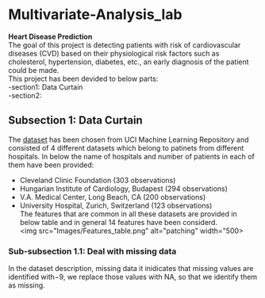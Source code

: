 # Multivariate-Analysis_lab
**Heart Disease Prediction**<br>
The goal of this project is detecting patients with risk of cardiovascular diseases (CVD) based on their physiological risk
factors such as cholesterol, hypertension, diabetes, etc., an early diagnosis of the patient could
be made.<br>
This project has been devided to below parts:<br>
-section1: Data Curtain<br>
-section2: <br>
## Subsection 1: Data Curtain
The [dataset](https://www.kaggle.com/datasets/redwankarimsony/heart-disease-data) has been chosen from UCI Machine Learning Repository and consisted of 4 different datasets which belong to patinets from different hospitals. In below the name of hospitals and number of patients in each of them have been provided:<br>
- Cleveland Clinic Foundation (303 observations)
- Hungarian Institute of Cardiology, Budapest (294 observations)
- V.A. Medical Center, Long Beach, CA (200 observations)
- University Hospital, Zurich, Switzerland (123 observations)<br>
The features that are common in all these datasets are provided in below table and in general 14 features have been considerd.<br>
<img src="Images/Features_table.png" alt="patching" width="500><br>

### Sub-subsection 1.1: Deal with missing data
In the dataset description, missing data  it inidicates that missing values are identified with−9, we replace
those values with NA, so that we identify them as missing.

